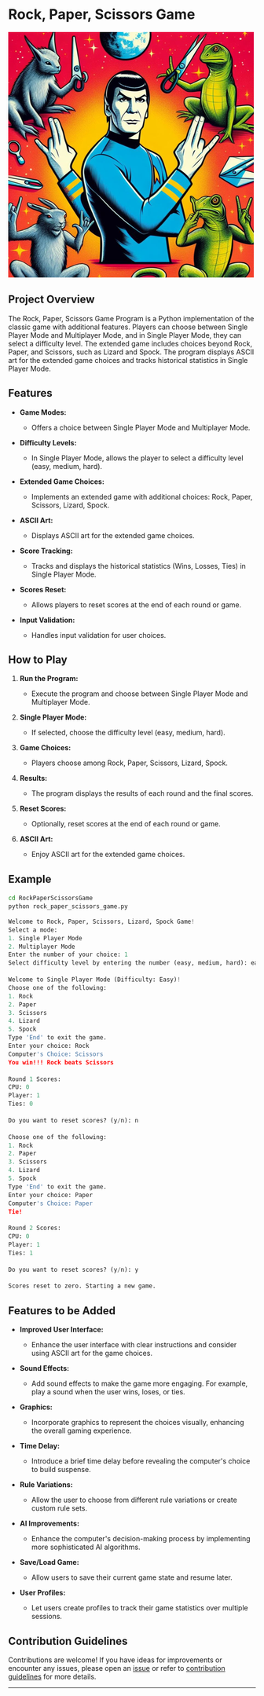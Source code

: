 # Rock, Paper, Scissors Game

![rock paper scissors](image-1.png)

## Project Overview

The Rock, Paper, Scissors Game Program is a Python implementation of the classic game with additional features. Players can choose between Single Player Mode and Multiplayer Mode, and in Single Player Mode, they can select a difficulty level. The extended game includes choices beyond Rock, Paper, and Scissors, such as Lizard and Spock. The program displays ASCII art for the extended game choices and tracks historical statistics in Single Player Mode.

## Features

- **Game Modes:**

  - Offers a choice between Single Player Mode and Multiplayer Mode.

- **Difficulty Levels:**

  - In Single Player Mode, allows the player to select a difficulty level (easy, medium, hard).

- **Extended Game Choices:**

  - Implements an extended game with additional choices: Rock, Paper, Scissors, Lizard, Spock.

- **ASCII Art:**

  - Displays ASCII art for the extended game choices.

- **Score Tracking:**

  - Tracks and displays the historical statistics (Wins, Losses, Ties) in Single Player Mode.

- **Scores Reset:**

  - Allows players to reset scores at the end of each round or game.

- **Input Validation:**
  - Handles input validation for user choices.

## How to Play

1. **Run the Program:**

   - Execute the program and choose between Single Player Mode and Multiplayer Mode.

2. **Single Player Mode:**

   - If selected, choose the difficulty level (easy, medium, hard).

3. **Game Choices:**

   - Players choose among Rock, Paper, Scissors, Lizard, Spock.

4. **Results:**

   - The program displays the results of each round and the final scores.

5. **Reset Scores:**

   - Optionally, reset scores at the end of each round or game.

6. **ASCII Art:**
   - Enjoy ASCII art for the extended game choices.

## Example

```bash
cd RockPaperScissorsGame
python rock_paper_scissors_game.py
```

```python
Welcome to Rock, Paper, Scissors, Lizard, Spock Game!
Select a mode:
1. Single Player Mode
2. Multiplayer Mode
Enter the number of your choice: 1
Select difficulty level by entering the number (easy, medium, hard): easy

Welcome to Single Player Mode (Difficulty: Easy)!
Choose one of the following:
1. Rock
2. Paper
3. Scissors
4. Lizard
5. Spock
Type 'End' to exit the game.
Enter your choice: Rock
Computer's Choice: Scissors
You win!!! Rock beats Scissors

Round 1 Scores:
CPU: 0
Player: 1
Ties: 0

Do you want to reset scores? (y/n): n

Choose one of the following:
1. Rock
2. Paper
3. Scissors
4. Lizard
5. Spock
Type 'End' to exit the game.
Enter your choice: Paper
Computer's Choice: Paper
Tie!

Round 2 Scores:
CPU: 0
Player: 1
Ties: 1

Do you want to reset scores? (y/n): y

Scores reset to zero. Starting a new game.
```

## Features to be Added

- **Improved User Interface:**

  - Enhance the user interface with clear instructions and consider using ASCII art for the game choices.

- **Sound Effects:**

  - Add sound effects to make the game more engaging. For example, play a sound when the user wins, loses, or ties.

- **Graphics:**

  - Incorporate graphics to represent the choices visually, enhancing the overall gaming experience.

- **Time Delay:**

  - Introduce a brief time delay before revealing the computer's choice to build suspense.

- **Rule Variations:**

  - Allow the user to choose from different rule variations or create custom rule sets.

- **AI Improvements:**

  - Enhance the computer's decision-making process by implementing more sophisticated AI algorithms.

- **Save/Load Game:**

  - Allow users to save their current game state and resume later.

- **User Profiles:**
  - Let users create profiles to track their game statistics over multiple sessions.

## Contribution Guidelines

Contributions are welcome! If you have ideas for improvements or encounter any issues, please open an [issue](https://github.com/vrm-piyush/Python-Projects/issues/new/choose) or refer to [contribution guidelines](../CONTRIBUTING.md) for more details.

---
